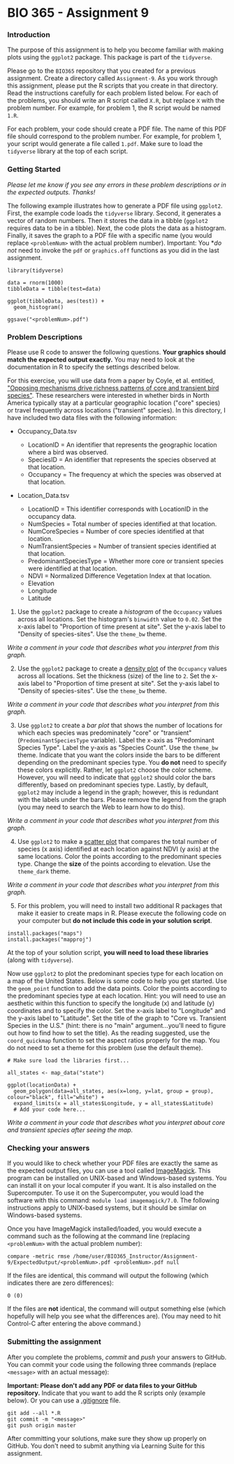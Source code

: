 # BIO 365 - Assignment 9

### Introduction

The purpose of this assignment is to help you become familiar with making plots using the `ggplot2` package. This package is part of the `tidyverse`.

Please go to the `BIO365` repository that you created for a previous assignment. Create a directory called `Assignment-9`. As you work through this assignment, please put the R scripts that you create in that directory. Read the instructions carefully for each problem listed below. For each of the problems, you should write an R script called `X.R`, but replace `X` with the problem number. For example, for problem 1, the R script would be named `1.R`.

For each problem, your code should create a PDF file. The name of this PDF file should correspond to the problem number. For example, for problem 1, your script would generate a file called `1.pdf`. Make sure to load the `tidyverse` library at the top of each script.

### Getting Started

*Please let me know if you see any errors in these problem descriptions or in the expected outputs. Thanks!*

The following example illustrates how to generate a PDF file using `ggplot2`. First, the example code loads the `tidyverse` library. Second, it generates a vector of random numbers. Then it stores the data in a tibble (`ggplot2` requires data to be in a tibble). Next, the code plots the data as a histogram. Finally, it saves the graph to a PDF file with a specific name (you would replace `<problemNum>` with the actual problem number). Important: You **do not* need to invoke the `pdf` or `graphics.off` functions as you did in the last assignment.

```
library(tidyverse)

data = rnorm(1000)
tibbleData = tibble(test=data)

ggplot(tibbleData, aes(test)) +
  geom_histogram()

ggsave("<problemNum>.pdf")
```

### Problem Descriptions

Please use R code to answer the following questions. **Your graphics should match the expected output exactly.** You may need to look at the documentation in R to specify the settings described below.

For this exercise, you will use data from a paper by Coyle, et al. entitled, ["Opposing mechanisms drive richness patterns of core and transient bird species"](http://www.journals.uchicago.edu/doi/10.1086/669903). These researchers were interested in whether birds in North America typically stay at a particular geographic location ("core" species) or travel frequently across locations ("transient" species). In this directory, I have included two data files with the following information:

* Occupancy_Data.tsv

    - LocationID = An identifier that represents the geographic location where a bird was observed.
    - SpeciesID = An identifier that represents the species observed at that location.
    - Occupancy = The frequency at which the species was observed at that location.

* Location_Data.tsv

    - LocationID = This identifier corresponds with LocationID in the occupancy data.
    - NumSpecies = Total number of species identified at that location.
    - NumCoreSpecies = Number of core species identified at that location.
    - NumTransientSpecies = Number of transient species identified at that location.
    - PredominantSpeciesType = Whether more core or transient species were identified at that location.
    - NDVI = Normalized Difference Vegetation Index at that location.
    - Elevation
    - Longitude
    - Latitude

1. Use the `ggplot2` package to create a *histogram* of the `Occupancy` values across all locations. Set the histogram's `binwidth` value to `0.02`. Set the x-axis label to "Proportion of time present at site". Set the y-axis label to "Density of species-sites". Use the `theme_bw` theme.

*Write a comment in your code that describes what you interpret from this graph.*

2. Use the `ggplot2` package to create a [density plot](http://docs.ggplot2.org/0.9.3.1/geom_density.html) of the `Occupancy` values across all locations. Set the thickness (size) of the line to `2`. Set the x-axis label to "Proportion of time present at site". Set the y-axis label to "Density of species-sites". Use the `theme_bw` theme.

*Write a comment in your code that describes what you interpret from this graph.*

3. Use `ggplot2` to create a *bar plot* that shows the number of locations for which each species was predominately "core" or "transient" (`PredominantSpeciesType` variable). Label the x-axis as "Predominant Species Type". Label the y-axis as "Species Count". Use the `theme_bw` theme. Indicate that you want the colors inside the bars to be different depending on the predominant species type. You **do not** need to specify these colors explicitly. Rather, let `ggplot2` choose the color scheme. However, you will need to indicate that `ggplot2` should color the bars differently, based on predominant species type. Lastly, by default, `ggplot2` may include a legend in the graph; however, this is redundant with the labels under the bars. Please remove the legend from the graph (you may need to search the Web to learn how to do this).

*Write a comment in your code that describes what you interpret from this graph.*

4. Use `ggplot2` to make a [scatter plot](http://docs.ggplot2.org/current/geom_point.html) that compares the total number of species (x axis) identified at each location against NDVI (y axis) at the same locations. Color the points according to the predominant species type. Change the **size** of the points according to elevation. Use the `theme_dark` theme.

*Write a comment in your code that describes what you interpret from this graph.*

5. For this problem, you will need to install two additional R packages that make it easier to create maps in R. Please execute the following code on your computer but **do not include this code in your solution script**.

```
install.packages("maps")
install.packages("mapproj")
```

At the top of your solution script, **you will need to load these libraries** (along with `tidyverse`).

Now use `ggplot2` to plot the predominant species type for each location on a map of the United States. Below is some code to help you get started. Use the `geom_point` function to add the data points. Color the points according to the predominant species type at each location. Hint: you will need to use an aesthetic within this function to specify the longitude (x) and latitude (y) coordinates and to specify the color. Set the x-axis label to "Longitude" and the y-axis label to "Latitude". Set the title of the graph to "Core vs. Transient Species in the U.S." (hint: there is no "main" argument...you'll need to figure out how to find how to set the title). As the reading suggested, use the `coord_quickmap` function to set the aspect ratios properly for the map. You do not need to set a theme for this problem (use the default theme).

```
# Make sure load the libraries first...

all_states <- map_data("state")

ggplot(locationData) + 
  geom_polygon(data=all_states, aes(x=long, y=lat, group = group), colour="black", fill="white") + 
  expand_limits(x = all_states$Longitude, y = all_states$Latitude)
  # Add your code here...
```

*Write a comment in your code that describes what you interpret about core and transient species after seeing the map.*

### Checking your answers

If you would like to check whether your PDF files are exactly the same as the expected output files, you can use a tool called [ImageMagick](https://imagemagick.org/script/index.php). This program can be installed on UNIX-based and Windows-based systems. You can install it on your local computer if you want. It is also installed on the Supercomputer. To use it on the Supercomputer, you would load the software with this command: `module load imagemagick/7.0`. The following instructions apply to UNIX-based systems, but it should be similar on Windows-based systems.

Once you have ImageMagick installed/loaded, you would execute a command such as the following at the command line (replacing `<problemNum>` with the actual problem number):

```
compare -metric rmse /home/user/BIO365_Instructor/Assignment-9/ExpectedOutput/<problemNum>.pdf <problemNum>.pdf null
```

If the files are identical, this command will output the following (which indicates there are zero differences):

```
0 (0)
```

If the files are **not** identical, the command will output something else (which hopefully will help you see what the differences are). (You may need to hit Control-C after entering the above command.)

### Submitting the assignment

After you complete the problems, *commit* and *push* your answers to GitHub. You can commit your code using the following three commands (replace `<message>` with an actual message):

**Important: Please don't add any PDF or data files to your GitHub repository.** Indicate that you want to add the R scripts only (example below). Or you can use a [.gitignore](https://help.github.com/articles/ignoring-files/) file.

```
git add --all *.R
git commit -m "<message>"
git push origin master
```

After committing your solutions, make sure they show up properly on GitHub. You don't need to submit anything via Learning Suite for this assignment.